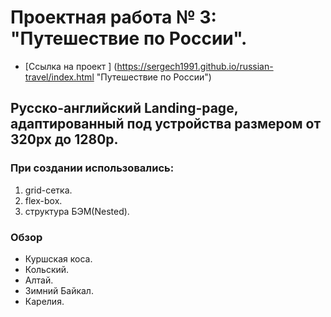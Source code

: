 # Проектная работа № 3: "Путешествие по России".

* [Ссылка на проект ] (https://sergech1991.github.io/russian-travel/index.html "Путешествие по Росcии")

## Русско-английский Landing-page, адаптированный под устройства размером от 320px до 1280p.

### При создании использовались:
1. grid-сетка.
2. flex-box.
3. структура БЭМ(Nested).

### Обзор
* Куршская коса.
* Кольский.
* Алтай.
* Зимний Байкал.
* Карелия.
